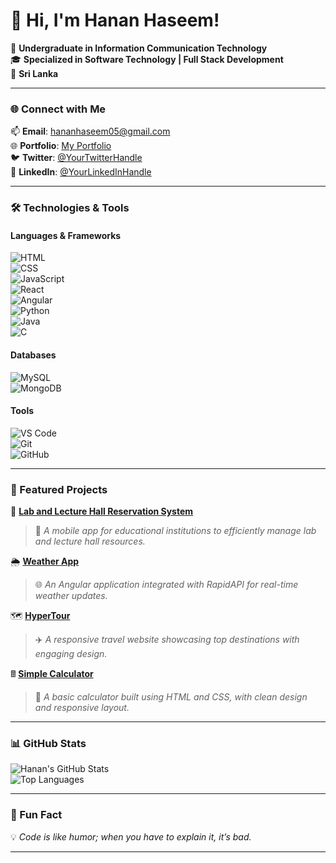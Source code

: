 # 👋 Hi, I'm **Hanan Haseem**!  
🌟 **Undergraduate in Information Communication Technology**  
🎓 **Specialized in Software Technology | Full Stack Development**  
📍 **Sri Lanka**  

---

### 🌐 Connect with Me  
📫 **Email**: [hananhaseem05@gmail.com](mailto:hananhaseem05@gmail.com)  
🌐 **Portfolio**: [My Portfolio](https://hanan-haseem.github.io/Portfolio/)  
🐦 **Twitter**: [@YourTwitterHandle](#)  
💼 **LinkedIn**: [@YourLinkedInHandle](#)  

---

### 🛠️ Technologies & Tools  
#### **Languages & Frameworks**  
![HTML](https://img.shields.io/badge/-HTML-E34F26?style=for-the-badge&logo=html5&logoColor=white)  
![CSS](https://img.shields.io/badge/-CSS-1572B6?style=for-the-badge&logo=css3&logoColor=white)  
![JavaScript](https://img.shields.io/badge/-JavaScript-F7DF1E?style=for-the-badge&logo=javascript&logoColor=black)  
![React](https://img.shields.io/badge/-React-61DAFB?style=for-the-badge&logo=react&logoColor=black)  
![Angular](https://img.shields.io/badge/-Angular-DD0031?style=for-the-badge&logo=angular&logoColor=white)  
![Python](https://img.shields.io/badge/-Python-3776AB?style=for-the-badge&logo=python&logoColor=white)  
![Java](https://img.shields.io/badge/-Java-007396?style=for-the-badge&logo=java&logoColor=white)  
![C](https://img.shields.io/badge/-C-A8B9CC?style=for-the-badge&logo=c&logoColor=black)  

#### **Databases**  
![MySQL](https://img.shields.io/badge/-MySQL-4479A1?style=for-the-badge&logo=mysql&logoColor=white)  
![MongoDB](https://img.shields.io/badge/-MongoDB-47A248?style=for-the-badge&logo=mongodb&logoColor=white)  

#### **Tools**  
![VS Code](https://img.shields.io/badge/-VSCode-007ACC?style=for-the-badge&logo=visual-studio-code&logoColor=white)  
![Git](https://img.shields.io/badge/-Git-F05032?style=for-the-badge&logo=git&logoColor=white)  
![GitHub](https://img.shields.io/badge/-GitHub-181717?style=for-the-badge&logo=github&logoColor=white)  

---

### 🚀 Featured Projects  
🌟 **[Lab and Lecture Hall Reservation System](#)**  
> 📱 *A mobile app for educational institutions to efficiently manage lab and lecture hall resources.*  

🌦️ **[Weather App](https://github.com/hanan-haseem/WeatherApp)**  
> 🌐 *An Angular application integrated with RapidAPI for real-time weather updates.*  

🗺️ **[HyperTour](https://github.com/hanan-haseem/HyperTour)**  
> ✈️ *A responsive travel website showcasing top destinations with engaging design.*  

🖩 **[Simple Calculator](https://github.com/hanan-haseem/Calculator)**  
> 🧮 *A basic calculator built using HTML and CSS, with clean design and responsive layout.*  

---

### 📊 GitHub Stats  
![Hanan's GitHub Stats](https://github-readme-stats.vercel.app/api?username=hanan-haseem&show_icons=true&theme=gruvbox)  
![Top Languages](https://github-readme-stats.vercel.app/api/top-langs/?username=hanan-haseem&layout=compact&theme=gruvbox)  

---

### 🌟 Fun Fact  
💡 *Code is like humor; when you have to explain it, it’s bad.*  

---
